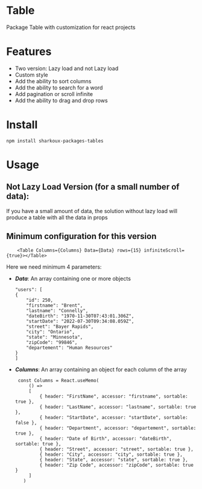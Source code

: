 # Table

Package Table with customization for react projects

# Features 

- Two version: Lazy load and not Lazy load
- Custom style
- Add the ability to sort columns
- Add the ability to search for a word
- Add pagination or scroll infinite
- Add the ability to drag and drop rows

# Install

    npm install sharkoux-packages-tables

# Usage 

  ## Not Lazy Load Version (for a small number of data): 
  
  If you have a small amount of data, the solution without lazy load will produce a table with all the data in props
  
  ## Minimum configuration for this version
   
        <Table Columns={Columns} Data={Data} rows={15} infiniteScroll={true}></Table>
        
  
  Here we need minimum 4 parameters:
  
  - ***Data***: An array containing one or more objects
    
        "users": [
        {
            "id": 250,
            "firstname": "Brent",
            "lastname": "Connelly",
            "dateBirth": "1970-11-30T07:43:01.306Z",
            "startDate": "2022-07-30T09:34:08.059Z",
            "street": "Bayer Rapids",
            "city": "Ontario",
            "state": "Minnesota",
            "zipCode": "99846",
            "departement": "Human Resources"
        }
        ]
 - ***Columns***: An array containing an object for each column of the array
 
        const Columns = React.useMemo(
            () =>
            [
                { header: "FirstName", accessor: "firstname", sortable: true },
                { header: "LastName", accessor: "lastname", sortable: true },
                { header: "StartDate", accessor: "startDate", sortable: false },
                { header: "Department", accessor: "departement", sortable: true },
                { header: "Date of Birth", accessor: "dateBirth", sortable: true },
                { header: "Street", accessor: "street", sortable: true },
                { header: "City", accessor: "city", sortable: true },
                { header: "State", accessor: "state", sortable: true },
                { header: "Zip Code", accessor: "zipCode", sortable: true }
            ]
          )
  






